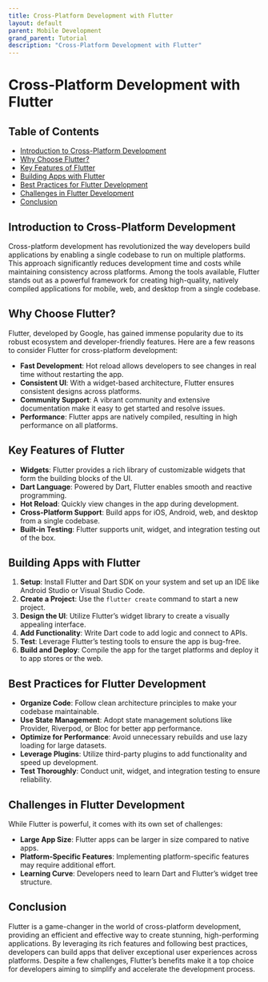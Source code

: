 ```yaml
---
title: Cross-Platform Development with Flutter
layout: default
parent: Mobile Development
grand_parent: Tutorial
description: "Cross-Platform Development with Flutter"
---
```


# Cross-Platform Development with Flutter

## Table of Contents

- [Introduction to Cross-Platform Development](#introduction-to-cross-platform-development)
- [Why Choose Flutter?](#why-choose-flutter)
- [Key Features of Flutter](#key-features-of-flutter)
- [Building Apps with Flutter](#building-apps-with-flutter)
- [Best Practices for Flutter Development](#best-practices-for-flutter-development)
- [Challenges in Flutter Development](#challenges-in-flutter-development)
- [Conclusion](#conclusion)

## Introduction to Cross-Platform Development

Cross-platform development has revolutionized the way developers build applications by enabling a single codebase to run
on multiple platforms. This approach significantly reduces development time and costs while maintaining consistency
across platforms. Among the tools available, Flutter stands out as a powerful framework for creating high-quality,
natively compiled applications for mobile, web, and desktop from a single codebase.

## Why Choose Flutter?

Flutter, developed by Google, has gained immense popularity due to its robust ecosystem and developer-friendly features.
Here are a few reasons to consider Flutter for cross-platform development:

- **Fast Development**: Hot reload allows developers to see changes in real time without restarting the app.
- **Consistent UI**: With a widget-based architecture, Flutter ensures consistent designs across platforms.
- **Community Support**: A vibrant community and extensive documentation make it easy to get started and resolve issues.
- **Performance**: Flutter apps are natively compiled, resulting in high performance on all platforms.

## Key Features of Flutter

- **Widgets**: Flutter provides a rich library of customizable widgets that form the building blocks of the UI.
- **Dart Language**: Powered by Dart, Flutter enables smooth and reactive programming.
- **Hot Reload**: Quickly view changes in the app during development.
- **Cross-Platform Support**: Build apps for iOS, Android, web, and desktop from a single codebase.
- **Built-in Testing**: Flutter supports unit, widget, and integration testing out of the box.

## Building Apps with Flutter

1. **Setup**: Install Flutter and Dart SDK on your system and set up an IDE like Android Studio or Visual Studio Code.
2. **Create a Project**: Use the `flutter create` command to start a new project.
3. **Design the UI**: Utilize Flutter’s widget library to create a visually appealing interface.
4. **Add Functionality**: Write Dart code to add logic and connect to APIs.
5. **Test**: Leverage Flutter’s testing tools to ensure the app is bug-free.
6. **Build and Deploy**: Compile the app for the target platforms and deploy it to app stores or the web.

## Best Practices for Flutter Development

- **Organize Code**: Follow clean architecture principles to make your codebase maintainable.
- **Use State Management**: Adopt state management solutions like Provider, Riverpod, or Bloc for better app
  performance.
- **Optimize for Performance**: Avoid unnecessary rebuilds and use lazy loading for large datasets.
- **Leverage Plugins**: Utilize third-party plugins to add functionality and speed up development.
- **Test Thoroughly**: Conduct unit, widget, and integration testing to ensure reliability.

## Challenges in Flutter Development

While Flutter is powerful, it comes with its own set of challenges:

- **Large App Size**: Flutter apps can be larger in size compared to native apps.
- **Platform-Specific Features**: Implementing platform-specific features may require additional effort.
- **Learning Curve**: Developers need to learn Dart and Flutter’s widget tree structure.

## Conclusion

Flutter is a game-changer in the world of cross-platform development, providing an efficient and effective way to create
stunning, high-performing applications. By leveraging its rich features and following best practices, developers can
build apps that deliver exceptional user experiences across platforms. Despite a few challenges, Flutter’s benefits make
it a top choice for developers aiming to simplify and accelerate the development process.

